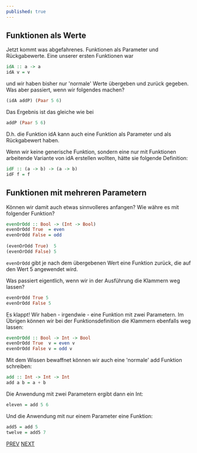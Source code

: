 ```yaml
---
published: true
---
```

Funktionen als Werte
-----------------------

Jetzt kommt was abgefahrenes. Funktionen als Parameter und Rückgabewerte. Eine unserer ersten Funktionen war

```haskell
idA :: a -> a
idA v = v
```

und wir haben bisher nur 'normale' Werte übergeben und zurück gegeben. Was aber passiert, wenn wir folgendes machen?

```haskell
(idA addP) (Paar 5 6)
```
  
Das Ergebnis ist das gleiche wie bei

```haskell
addP (Paar 5 6)
```
  
D.h. die Funktion idA kann auch eine Funktion als Parameter und als Rückgabewert haben.

Wenn wir keine generische Funktion, sondern eine nur mit Funktionen arbeitende Variante von idA erstellen wollten, hätte sie folgende Definition:

```haskell
idF :: (a -> b) -> (a -> b)
idF f = f
```


Funktionen mit mehreren Parametern
-------------------------------------

Können wir damit auch etwas sinnvolleres anfangen? Wie währe es mit folgender Funktion?
  
```haskell
evenOrOdd :: Bool -> (Int -> Bool)
evenOrOdd True  = even
evenOrOdd False = odd
    
(evenOrOdd True)  5
(evenOrOdd False) 5
```
    
`evenOrOdd` gibt je nach dem übergebenen Wert eine Funktion zurück, die auf den Wert 5 angewendet wird.
  
Was passiert eigentlich, wenn wir in der Ausführung die Klammern weg lassen?

```haskell
evenOrOdd True 5
evenOrOdd False 5
```
    
Es klappt! Wir haben - irgendwie - eine Funktion mit zwei Parametern. Im Übrigen können wir bei der Funktionsdefinition die Klammern ebenfalls weg lassen:
  
```haskell
evenOrOdd :: Bool -> Int -> Bool
evenOrOdd True  v = even v
evenOrOdd False v = odd v
```
  

Mit dem Wissen bewaffnet können wir auch eine 'normale' add Funktion schreiben:
  
```haskell
add :: Int -> Int -> Int
add a b = a + b
```
    
Die Anwendung mit zwei Parametern ergibt dann ein Int:
  
```haskell
eleven = add 5 6
```
    
Und die Anwendung mit nur einem Parameter eine Funktion:
  
```haskell
add5 = add 5
twelve = add5 7
```

[PREV](/haskell/Datentypen) [NEXT](/haskell/Komposition-Funktionen)
